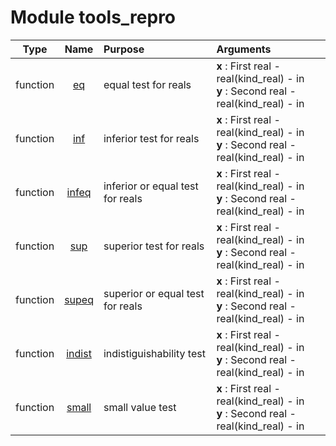 # Module tools_repro

| Type | Name | Purpose | Arguments          |
| :--: | :--: | :------ | :----------------- |
| function | [eq](https://github.com/JCSDA/saber/tree/develop/src/saber/util/tools_repro.F90#L34) | equal test for reals | <b>x</b> :  First real - real(kind_real) - in<br><b>y</b> :  Second real - real(kind_real) - in |
| function | [inf](https://github.com/JCSDA/saber/tree/develop/src/saber/util/tools_repro.F90#L57) | inferior test for reals | <b>x</b> :  First real - real(kind_real) - in<br><b>y</b> :  Second real - real(kind_real) - in |
| function | [infeq](https://github.com/JCSDA/saber/tree/develop/src/saber/util/tools_repro.F90#L77) | inferior or equal test for reals | <b>x</b> :  First real - real(kind_real) - in<br><b>y</b> :  Second real - real(kind_real) - in |
| function | [sup](https://github.com/JCSDA/saber/tree/develop/src/saber/util/tools_repro.F90#L96) | superior test for reals | <b>x</b> :  First real - real(kind_real) - in<br><b>y</b> :  Second real - real(kind_real) - in |
| function | [supeq](https://github.com/JCSDA/saber/tree/develop/src/saber/util/tools_repro.F90#L116) | superior or equal test for reals | <b>x</b> :  First real - real(kind_real) - in<br><b>y</b> :  Second real - real(kind_real) - in |
| function | [indist](https://github.com/JCSDA/saber/tree/develop/src/saber/util/tools_repro.F90#L135) | indistiguishability test | <b>x</b> :  First real - real(kind_real) - in<br><b>y</b> :  Second real - real(kind_real) - in |
| function | [small](https://github.com/JCSDA/saber/tree/develop/src/saber/util/tools_repro.F90#L161) | small value test | <b>x</b> :  First real - real(kind_real) - in<br><b>y</b> :  Second real - real(kind_real) - in |
